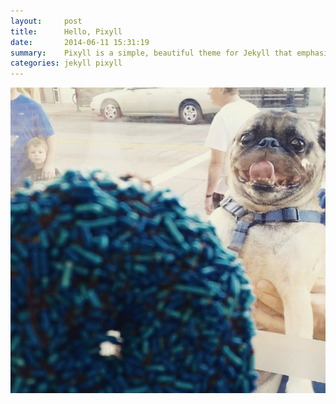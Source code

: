 ```yaml
---
layout:     post
title:      Hello, Pixyll
date:       2014-06-11 15:31:19
summary:    Pixyll is a simple, beautiful theme for Jekyll that emphasizes content rather than aesthetic fluff.
categories: jekyll pixyll
---
```


<img width="auto" heigh="auto" src="https://raw.githubusercontent.com/fivesecondlaugh/fivesecondlaugh.github.io/master/images/puppy.png" />
